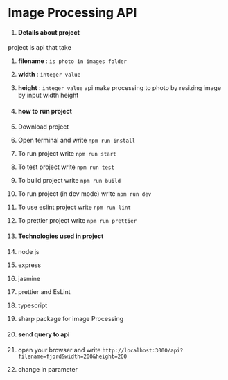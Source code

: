 # Image Processing API
1. #### Details about project
project is api that take 
1. **filename** : `is photo in images folder`
2. **width** : `integer value`
3. **height** : `integer value`
api make processing to photo by resizing image by input width height

2. #### how to run project
1. Download project
2. Open terminal and write `npm run install`
3. To run project write `npm run start`
4. To test project write `npm run test`
5. To build project write `npm run build`
6. To run project (in dev mode) write `npm run dev`
7. To use eslint project write `npm run lint`
8. To prettier project write `npm run prettier`


3. #### Technologies used in project
1. node js
2. express
3. jasmine
4. prettier and EsLint
5. typescript
6. sharp package for image Processing

4. #### send query to api
1. open your browser and write `http://localhost:3000/api?filename=fjord&width=200&height=200`
2. change in parameter

